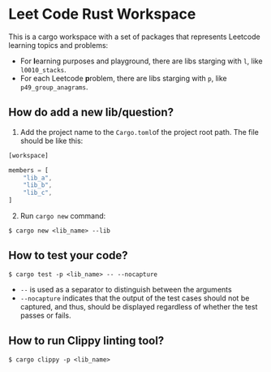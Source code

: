 # Leet Code Rust Workspace

This is a cargo workspace with a set of packages that represents Leetcode learning topics and problems:

- For **l**earning purposes and playground, there are libs starging with `l`, like `l0010_stacks`.
- For each Leetcode **p**roblem, there are libs starging with `p`, like `p49_group_anagrams`.

## How do add a new lib/question?

1. Add the project name to the `Cargo.toml`of the project root path. The file should be like this:

```Rust
[workspace]

members = [
    "lib_a",
    "lib_b",
    "lib_c",
]

```

2. Run `cargo new` command:  

```console
$ cargo new <lib_name> --lib 
```

## How to test your code?

```console
$ cargo test -p <lib_name> -- --nocapture
```

- `--` is used as a separator to distinguish between the arguments 
- `--nocapture` indicates that the output of the test cases should not be captured, and thus, should be displayed regardless of whether the test passes or fails.

## How to run Clippy linting tool?

```console
$ cargo clippy -p <lib_name>
```



